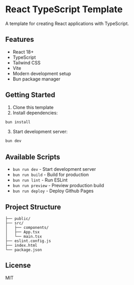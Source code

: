 # React TypeScript Template

A template for creating React applications with TypeScript.

## Features

- React 18+
- TypeScript
- Tailwind CSS
- Vite
- Modern development setup
- Bun package manager

## Getting Started

1. Clone this template
2. Install dependencies:

```bash
bun install
```

3. Start development server:

```bash
bun dev
```

## Available Scripts

- `bun run dev` - Start development server
- `bun run build` - Build for production
- `bun run lint` - Run ESLint
- `bun run preview` - Preview production build
- `bun run deploy` - Deploy Github Pages

## Project Structure

```
├── public/
├── src/
│   ├── components/
│   ├── App.tsx
│   └── main.tsx
├── eslint.config.js
├── index.html
└── package.json
```

## License

MIT
